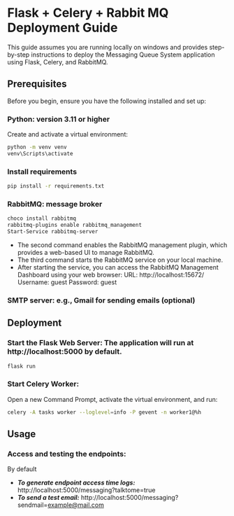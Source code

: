 # Flask + Celery + Rabbit MQ Deployment Guide

This guide assumes you are running locally on windows and provides step-by-step instructions to deploy the Messaging Queue System application using Flask, Celery, and RabbitMQ.

## Prerequisites
Before you begin, ensure you have the following installed and set up:

### **Python**: version 3.11 or higher
Create and activate a virtual environment:
```bash
python -m venv venv
venv\Scripts\activate
```

### Install requirements
```bash
pip install -r requirements.txt
```

### **RabbitMQ**: message broker
```bash
choco install rabbitmq
rabbitmq-plugins enable rabbitmq_management
Start-Service rabbitmq-server
```
- The second command enables the RabbitMQ management plugin, which provides a web-based UI to manage RabbitMQ.
- The third command starts the RabbitMQ service on your local machine.
- After starting the service, you can access the RabbitMQ Management Dashboard using your web browser: URL: http://localhost:15672/ Username: guest Password: guest


### **SMTP server:** e.g., Gmail for sending emails (optional)

## Deployment
### Start the Flask Web Server: The application will run at http://localhost:5000 by default.
```bash
flask run
```
### Start Celery Worker:
Open a new Command Prompt, activate the virtual environment, and run:
```bash
celery -A tasks worker --loglevel=info -P gevent -n worker1@%h
```

## Usage
### Access and testing the endpoints:
By default
- ***To generate endpoint access time logs:*** http://localhost:5000/messaging?talktome=true
- ***To send a test email:*** http://localhost:5000/messaging?sendmail=example@mail.com



